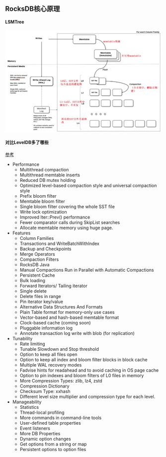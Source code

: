 ## RocksDB核心原理

#### LSMTree
<img src="images/rocksdb-arch.png" width="960px" />

#### 对比LevelDB多了哪些
[参考](https://github.com/facebook/rocksdb/wiki/Features-Not-in-LevelDB)
- Performance
  - Multithread compaction
  - Multithread memtable inserts
  - Reduced DB mutex holding
  - Optimized level-based compaction style and universal compaction style
  - Prefix bloom filter
  - Memtable bloom filter
  - Single bloom filter covering the whole SST file
  - Write lock optimization
  - Improved Iter::Prev() performance
  - Fewer comparator calls during SkipList searches
  - Allocate memtable memory using huge page.
- Features
  - Column Families
  - Transactions and WriteBatchWithIndex
  - Backup and Checkpoints
  - Merge Operators
  - Compaction Filters
  - RocksDB Java
  - Manual Compactions Run in Parallel with Automatic Compactions
  - Persistent Cache
  - Bulk loading
  - Forward Iterators/ Tailing iterator
  - Single delete
  - Delete files in range
  - Pin iterator key/value
  - Alternative Data Structures And Formats
  - Plain Table format for memory-only use cases
  - Vector-based and hash-based memtable format
  - Clock-based cache (coming soon)
  - Pluggable information log
  - Annotate transaction log write with blob (for replication)
- Tunability
  - Rate limiting
  - Tunable Slowdown and Stop threshold
  - Option to keep all files open
  - Option to keep all index and bloom filter blocks in block cache
  - Multiple WAL recovery modes
  - Fadvise hints for readahead and to avoid caching in OS page cache
  - Option to pin indexes and bloom filters of L0 files in memory
  - More Compression Types: zlib, lz4, zstd
  - Compression Dictionary
  - Checksum Type: xxhash
  - Different level size multiplier and compression type for each level.
- Manageability
  - Statistics
  - Thread-local profiling
  - More commands in command-line tools
  - User-defined table properties
  - Event listeners
  - More DB Properties
  - Dynamic option changes
  - Get options from a string or map
  - Persistent options to option files
